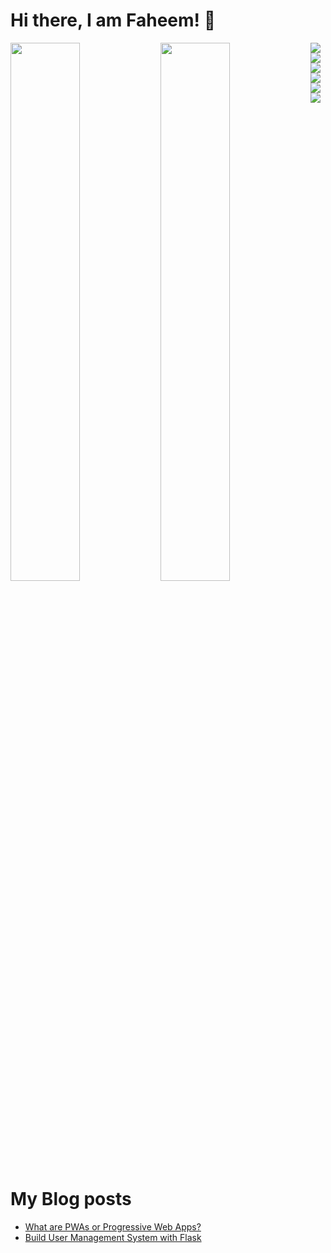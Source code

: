 # Hi there, I am Faheem!  👋 
<img align="left" width ="47%" src="https://github-readme-stats.vercel.app/api?username=faheem77&show_icons=true&theme=radical" />
<img align= "left" width="47%" src="https://github-readme-stats.vercel.app/api/top-langs/?username=faheem77&layout=compact " />
<img align= "left" src="https://img.shields.io/badge/python-3670A0?style=for-the-badge&logo=python&logoColor=ffdd54" />
<img align="left" src="https://img.shields.io/badge/django-%23092E20.svg?style=for-the-badge&logo=django&logoColor=white" />
<img  align ="left" src = "https://img.shields.io/badge/DJANGO-REST-ff1709?style=for-the-badge&logo=django&logoColor=white&color=ff1709&labelColor=gray " />
<img align= "left" src = "https://img.shields.io/badge/flask-%23000.svg?style=for-the-badge&logo=flask&logoColor=white" />
<img align= "left" src= "https://img.shields.io/badge/FastAPI-005571?style=for-the-badge&logo=fastapi" />
<img align= "left" src= "https://komarev.com/ghpvc/?username=faheem77&label=PROFILE+VIEWS&color=yellow" />

# My Blog posts 
<!-- BLOG-POST-LIST:START -->
- [What are PWAs or Progressive Web Apps?](https://faheem7450.medium.com/what-are-pwas-or-progressive-web-apps-2d455774ebd4?source=rss-1a4585d33921------2)
- [Build User Management System with Flask](https://faheem7450.medium.com/user-management-system-in-flask-f78dbe350e71?source=rss-1a4585d33921------2)
<!-- BLOG-POST-LIST:END -->

